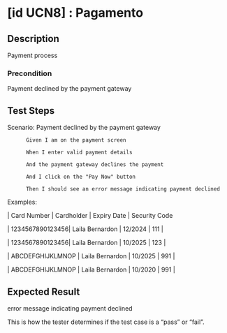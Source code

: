 # [id UCN8] : Pagamento

## Description

Payment process

### Precondition

Payment declined by the payment gateway

## Test Steps

Scenario: Payment declined by the payment gateway

          Given I am on the payment screen
          
          When I enter valid payment details
          
          And the payment gateway declines the payment
          
          And I click on the "Pay Now" button
          
          Then I should see an error message indicating payment declined
          



    
  Examples:
  
  | Card Number |	Cardholder | Expiry Date	 | Security Code 
  
  | 1234567890123456|  Laila Bernardon       	| 12/2024	| 111	| 
  
  | 1234567890123456|  Laila Bernardon       	| 10/2025	| 123	| 
  
  | ABCDEFGHIJKLMNOP	|  Laila Bernardon      | 10/2025    	  | 991	| 
  
  | ABCDEFGHIJKLMNOP	|  Laila Bernardon  | 10/2020 | 991	| 
    

## Expected Result

error message indicating payment declined

This is how the tester determines if the test case is a “pass” or “fail”.


